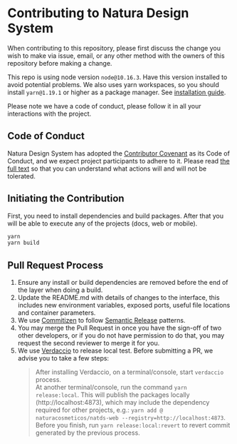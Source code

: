 # Contributing to Natura Design System

When contributing to this repository, please first discuss the change you wish to make via issue, email, or any other method with the owners of this repository before making a change.

This repo is using node version `node@10.16.3`. Have this version installed to avoid potential problems.
We also uses yarn workspaces, so you should install `yarn@1.19.1` or higher as a package manager. See [installation guide](https://yarnpkg.com/en/docs/install).

Please note we have a code of conduct, please follow it in all your interactions with the project.

## Code of Conduct

Natura Design System has adopted the [Contributor Covenant](https://www.contributor-covenant.org/) as its Code of Conduct, and we expect project participants to adhere to it.
Please read [the full text](/CODE_OF_CONDUCT.md) so that you can understand what actions will and will not be tolerated.

## Initiating the Contribution

First, you need to install dependencies and build packages. After that you will be able to execute any of the projects (docs, web or mobile).

```sh
yarn
yarn build
```

## Pull Request Process

1. Ensure any install or build dependencies are removed before the end of the layer when doing a build.
2. Update the README.md with details of changes to the interface, this includes new environment variables, exposed ports, useful file locations and container parameters.
3. We use [Commitizen](https://github.com/commitizen/cz-cli) to follow [Semantic Release](https://github.com/semantic-release/semantic-release) patterns.
4. You may merge the Pull Request in once you have the sign-off of two other developers, or if you do not have permission to do that, you may request the second reviewer to merge it for you.
5. We use [Verdaccio](https://github.com/verdaccio/verdaccio) to release local test. Before submitting a PR, we advise you to take a few steps:
   > After installing Verdaccio, on a terminal/console, start `verdaccio` process.<br/>
   > At another terminal/console, run the command `yarn release:local`. This will publish the packages locally (http://localhost:4873), which may include the dependency required for other projects, e.g.: `yarn add @ naturacosmeticos/natds-web --registry=http://localhost:4873`.<br/>
   > Before you finish, run `yarn release:local:revert` to revert commit generated by the previous process.
